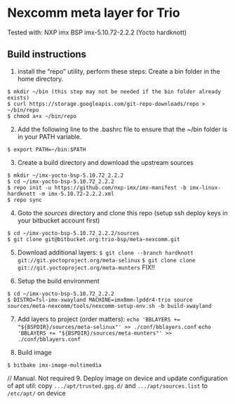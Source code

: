 # Nexcomm meta layer for Trio

Tested with:
NXP imx BSP imx-5.10.72-2.2.2 (Yocto hardknott)

## Build instructions
1. install the “repo” utility, perform these steps:
Create a bin folder in the home directory. 
```
$ mkdir ~/bin (this step may not be needed if the bin folder already exists)
$ curl https://storage.googleapis.com/git-repo-downloads/repo > ~/bin/repo
$ chmod a+x ~/bin/repo
```

2. Add the following line to the .bashrc file to ensure that the ~/bin folder is in your PATH variable.
```
$ export PATH=~/bin:$PATH
```

3. Create a build directory and download the upstream sources
```
$ mkdir ~/imx-yocto-bsp-5.10.72_2.2.2
$ cd ~/imx-yocto-bsp-5.10.72_2.2.2
$ repo init -u https://github.com/nxp-imx/imx-manifest -b imx-linux-hardknott -m imx-5.10.72-2.2.2.xml
$ repo sync
```

4. Goto the _sources_ directory and clone this repo (setup ssh deploy keys in your bitbucket account first)
```
$ cd ~/imx-yocto-bsp-5.10.72_2.2.2/sources
$ git clone git@bitbucket.org:trio-bsp/meta-nexcomm.git
```

5. Download additional layers:
`$ git clone --branch hardknott git://git.yoctoproject.org/meta-selinux`
`$ git clone clone git://git.yoctoproject.org/meta-munters` FIX!!

6. Setup the build environment
```
$ cd ~/imx-yocto-bsp-5.10.72_2.2.2
$ DISTRO=fsl-imx-xwayland MACHINE=imx8mm-lpddr4-trio source sources/meta-nexcomm/tools/nexcomm-setup-env.sh -b build-xwayland
```

7. Add layers to project (order matters):
`echo 'BBLAYERS += "${BSPDIR}/sources/meta-selinux"' >> ./conf/bblayers.conf`
`echo 'BBLAYERS += "${BSPDIR}/sources/meta-munters"' >> ./conf/bblayers.conf`

8. Build image
```
$ bitbake imx-image-multimedia
```

// Manual. Not required
9. Deploy image on device and update configuration of apt util:
copy `.../apt/trusted.gpg.d/` and `.../apt/sources.list` to `/etc/apt/` on device

